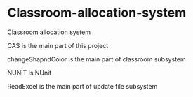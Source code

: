 Classroom-allocation-system
===========================

Classroom allocation system

CAS is the main part of this project

changeShapndColor is the main part of classroom subsystem

NUNIT is NUnit

ReadExcel is the main part of update file subsystem